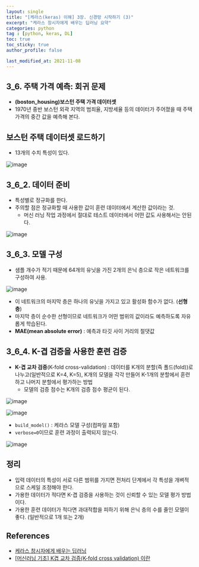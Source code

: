 ```yaml
---
layout: single
title: "[케라스(keras) 이해] 3장. 신경망 시작하기 (3)"
excerpt: "케라스 창시자에게 배우는 딥러닝 요약"
categories: python
tag : [python, keras, DL]
toc: true
toc_sticky: true
author_profile: false

last_modified_at: 2021-11-08
---
```


## 3_6. 주택 가격 예측: 회귀 문제

- **(boston_housing)보스턴 주택 가격 데이터셋**
- 1970년 중반 보스턴 외곽 지역의 범죄율, 지방세율 등의 데이터가 주어졌을 때 주택 가격의 중간 값을 예측해 본다.

## 보스턴 주택 데이터셋 로드하기 

- 13개의 수치 특성이 있다.

![image](https://user-images.githubusercontent.com/78655692/140812629-2c0c53e3-063d-4a7c-a5bf-657145b6e29c.png)

## 3_6_2. 데이터 준비

- 특성별로 정규화를 한다.
- 주의할 점은 정규화할 때 사용한 값이 훈련 데이터에서 계산한 값이라는 것.
  - 머신 러닝 작업 과정에서 절대로 테스트 데이터에서 어떤 값도 사용해서는 안된다.

![image](https://user-images.githubusercontent.com/78655692/140813397-2a33296a-6cb4-44a3-a1a8-5751a11292ee.png)

## 3_6_3. 모델 구성 

- 샘플 개수가 적기 때문에 64개의 유닛을 가진 2개의 은닉 층으로 작은 네트워크를 구성하여 사용.

![image](https://user-images.githubusercontent.com/78655692/140814316-b046b3cf-8cfe-49d1-b1f6-bb922f3cc1a4.png)

- 이 네트워크의 마지막 층은 하나의 유닛을 가지고 있고 활성화 함수가 없다. (**선형 층**)
- 마지막 층이 순수한 선형이므로 네트워크가 어떤 범위의 값이라도 예측하도록 자유롭게 학습된다. 
- **MAE(mean absolute error)** : 예측과 타깃 사이 거리의 절댓값

## 3_6_4. K-겹 검증을 사용한 훈련 검증

- **K-겹 교차 검증**(K-fold cross-validation) : 데이터를 K개의 분할(즉 폴드(fold))로 나누고(일반적으로 K=4, K=5), K개의 모델을 각각 만들어 K-1개의 분할에서 훈련하고 나머지 분할에서 평가하는 방법
  - 모델의 검증 점수는 K개의 검증 점수 평균이 된다.

![image](https://user-images.githubusercontent.com/78655692/140815069-1a9c61c4-4d17-4b46-96e2-34e3ff0fd70a.png)

![image](https://user-images.githubusercontent.com/78655692/140816796-d37fbcb3-0e03-4d35-9627-8adf070a9821.png)

- `build_model()` : 케라스 모델 구성(컴파일 포함)
- `verbose=0`이므로 훈련 과정이 출력되지 않는다.

![image](https://user-images.githubusercontent.com/78655692/140817055-fee7de39-e600-4dd1-a4b9-b131e050ffc9.png)



## 정리 

- 입력 데이터의 특성이 서로 다른 범위를 가지면 전처리 단계에서 각 특성을 개벼적으로 스케일 조정해야 한다.
- 가용한 데이터가 적다면 K-겹 검증을 사용하는 것이 신뢰할 수 있는 모델 평가 방법이다.
- 가용한 훈련 데이터가 적다면 과대적합을 피하기 위해 은닉 층의 수를 줄인 모델이 좋다. (일반적으로 1개 또는 2개)


## References

- [케라스 창시자에게 배우는 딥러닝](https://www.aladin.co.kr/shop/wproduct.aspx?ItemId=173992478)  
- [[머신러닝 기초] K겹 교차 검증(K-fold cross validation) 이란](https://bbdata.tistory.com/10)